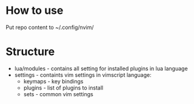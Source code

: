 # How to use
Put repo content to ~/.config/nvim/

# Structure
- lua/modules - contains all setting for installed plugins in lua language
- settings - containts vim settings in vimscript language:
  - keymaps - key bindings
  - plugins - list of plugins to install
  - sets - common vim settings
